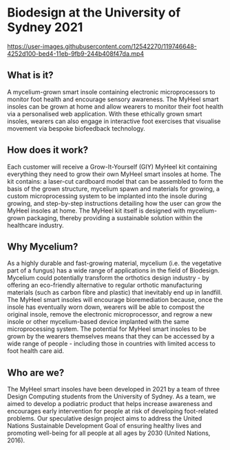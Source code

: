 # Biodesign at the University of Sydney 2021

https://user-images.githubusercontent.com/12542270/119746648-4252d100-bed4-11eb-9fb9-244b408f47da.mp4

## What is it?
A mycelium-grown smart insole containing electronic microprocessors to monitor foot health and encourage sensory awareness. The MyHeel smart insoles can be grown at home and allow wearers to monitor their foot health via a personalised web application. With these ethically grown smart insoles, wearers can also engage in interactive foot exercises that visualise movement via bespoke biofeedback technology.

## How does it work?
Each customer will receive a Grow-It-Yourself (GIY) MyHeel kit containing everything they need to grow their own MyHeel smart insoles at home. The kit contains: a laser-cut cardboard model that can be assembled to form the basis of the grown structure, mycelium spawn and materials for growing, a custom microprocessing system to be implanted into the insole during growing, and step-by-step instructions detailing how the user can grow the MyHeel insoles at home. The MyHeel kit itself is designed with mycelium-grown packaging, thereby providing a sustainable solution within the healthcare industry.

## Why Mycelium?
As a highly durable and fast-growing material, mycelium (i.e. the vegetative part of a fungus) has a wide range of applications in the field of Biodesign. Mycelium could potentially transform the orthotics design industry - by offering an eco-friendly alternative to regular orthotic manufacturing materials (such as carbon fibre and plastic) that inevitably end up in landfill. The MyHeel smart insoles will encourage bioremediation because, once the insole has eventually worn down, wearers will be able to compost the original insole, remove the electronic microprocessor, and regrow a new insole or other mycelium-based device implanted with the same microprocessing system. The potential for MyHeel smart insoles to be grown by the wearers themselves means that they can be accessed by a wide range of people - including those in countries with limited access to foot health care aid.

## Who are we?
The MyHeel smart insoles have been developed in 2021 by a team of three Design Computing students from the University of Sydney. As a team, we aimed to develop a podiatric product that helps increase awareness and encourages early intervention for people at risk of developing foot-related problems. Our speculative design project aims to address the United Nations Sustainable Development Goal of ensuring healthy lives and promoting well-being for all people at all ages by 2030 (United Nations, 2016).

